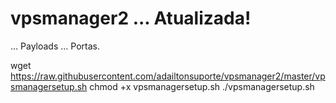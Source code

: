 # vpsmanager2 ... Atualizada!

... Payloads
... Portas.


wget https://raw.githubusercontent.com/adailtonsuporte/vpsmanager2/master/vpsmanagersetup.sh
chmod +x vpsmanagersetup.sh
./vpsmanagersetup.sh
